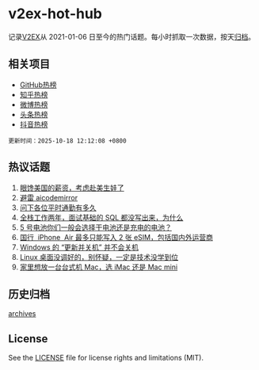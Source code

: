 # v2ex-hot-hub

 记录[V2EX](https://www.v2ex.com/)从 2021-01-06 日至今的热门话题。每小时抓取一次数据，按天[归档](archives)。
 
 ## 相关项目

- [GitHub热榜](https://github.com/lonnyzhang423/github-hot-hub)
- [知乎热榜](https://github.com/lonnyzhang423/zhihu-hot-hub)
- [微博热榜](https://github.com/lonnyzhang423/weibo-hot-hub)
- [头条热榜](https://github.com/lonnyzhang423/toutiao-hot-hub)
- [抖音热榜](https://github.com/lonnyzhang423/douyin-hot-hub)


 `更新时间：2025-10-18 12:12:08 +0800`

## 热议话题

1. [眼馋美国的薪资，考虑赴美生娃了](https://www.v2ex.com/t/1166423)
1. [避雷 aicodemirror](https://www.v2ex.com/t/1166447)
1. [问下各位平时通勤有多久](https://www.v2ex.com/t/1166410)
1. [全栈工作两年，面试基础的 SQL 都没写出来，为什么](https://www.v2ex.com/t/1166399)
1. [5 号电池你们一般会选择干电池还是充电的电池？](https://www.v2ex.com/t/1166418)
1. [国行  iPhone  Air 最多只能写入 2 张 eSIM，包括国内外运营商](https://www.v2ex.com/t/1166391)
1. [Windows 的 “更新并关机” 并不会关机](https://www.v2ex.com/t/1166429)
1. [Linux 桌面没调好的，别怀疑，一定是技术没学到位](https://www.v2ex.com/t/1166535)
1. [家里想放一台台式机 Mac，选 iMac 还是 Mac mini](https://www.v2ex.com/t/1166409)

## 历史归档

[archives](archives)

## License

See the [LICENSE](LICENSE) file for license rights and limitations (MIT).
